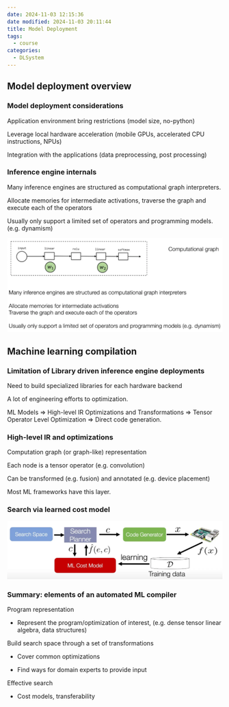 ```yaml
---
date: 2024-11-03 12:15:36
date modified: 2024-11-03 20:11:44
title: Model Deployment
tags:
  - course
categories:
  - DLSystem
---
```

## Model deployment overview

### Model deployment considerations

Application environment bring restrictions (model size, no-python)

Leverage local hardware acceleration (mobile GPUs, accelerated CPU instructions, NPUs)

Integration with the applications (data preprocessing, post processing)

### Inference engine internals

Many inference engines are structured as computational graph interpreters.

Allocate memories for intermediate activations, traverse the graph and execute each of the operators

Usually only support a limited set of operators and programming models.(e.g. dynamism)

![image](https://github.com/amor-mio-de-mi-vida/picx-images-hosting/raw/master/dlsystem/image.7ax6c5i3lq.webp)

## Machine learning compilation

### Limitation of Library driven inference engine deployments

Need to build specialized libraries for each hardware backend

A lot of engineering efforts to optimization.

ML Models $\Rightarrow$ High-level IR Optimizations and Transformations $\Rightarrow$ Tensor Operator Level Optimization $\Rightarrow$ Direct code generation.

### High-level IR and optimizations

Computation graph (or graph-like) representation

Each node is a tensor operator (e.g. convolution)

Can be transformed (e.g. fusion) and annotated (e.g. device placement)

Most ML frameworks have this layer.

### Search via learned cost model

![image](https://github.com/amor-mio-de-mi-vida/picx-images-hosting/raw/master/dlsystem/image.4n7q1tmz1s.webp)

### Summary: elements of an automated ML compiler

Program representation

- Represent the program/optimization of interest, (e.g. dense tensor linear algebra, data structures)

Build search space through a set of transformations

- Cover common optimizations

- Find ways for domain experts to provide input

Effective search

- Cost models, transferability

